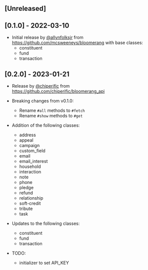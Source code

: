 ## [Unreleased]

## [0.1.0] - 2022-03-10

- Initial release by [@allynfolksjr](https://github.com/allynfolksjr) from https://github.com/mcsweeneys/bloomerang with base classes:
  - constituent
  - fund
  - transaction

## [0.2.0] - 2023-01-21

- Release by [@chiperific](https://github.com/chiperific/) from https://github.com/chiperific/bloomerang_api
- Breaking changes from v0.1.0:
  - Rename `#all` methods to `#fetch`
  - Rename `#show` methods to  `#get`
- Addition of the following classes:
  - address
  - appeal
  - campaign
  - custom_field
  - email
  - email_interest
  - household
  - interaction
  - note
  - phone
  - pledge
  - refund
  - relationship
  - soft-credit
  - tribute
  - task
- Updates to the following classes:
  - constituent
  - fund
  - transaction

- TODO:
  - initializer to set API_KEY

